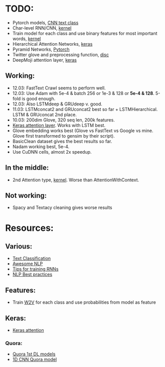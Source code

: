 # TODO:

-   Pytorch models, [CNN text class](https://github.com/Shawn1993/cnn-text-classification-pytorch)
-   Char-level RNN/CNN, [kernel](https://www.kaggle.com/kmader/character-level-cnn-classification-with-dilations)
-   Train model for each class and use binary features for most important words, [kernel](https://www.kaggle.com/iezepov/the-worst-comment-ever-via-linear-model-lb-0-052)
-   Hierarchical Attention Networks, [keras](https://github.com/richliao/textClassifier)
-   Pyramid Networks, [Pytorch](https://github.com/dyhan0920/PyramidNet-PyTorch)
-   Twitter glove and preprocessing function, [disc](https://www.kaggle.com/c/jigsaw-toxic-comment-classification-challenge/discussion/50350)
-   DeepMoji attention layer, [keras](https://www.kaggle.com/c/jigsaw-toxic-comment-classification-challenge/discussion/49950)

## Working:

-   12.03: FastText Crawl seems to perform well.
-   12.03: Use Adam with 5e-4 & batch 256 or 1e-3 & 128 or **5e-4 & 128**. 5-fold is good enough.
-   12.03: Also LSTMdeep & GRUdeep v. good.
-   11.03: LSTMconcat2 and GRUconcat2 best so far + LSTMHierarchical. LSTM & GRUconcat 2nd place.
-   10.03: 200dim Glove, 320 seq len, 200k features.
-   [Keras attention layer](https://gist.github.com/cbaziotis/7ef97ccf71cbc14366835198c09809d2). Works with LSTM best.
-   Glove embedding works best (Glove vs FastText vs Google vs mine. Glove first transformed to gensim by their script).
-   BasicClean dataset gives the best results so far.
-   Nadam working best, 5e-4.
-   Use CuDNN cells, almost 2x speedup.

## In the middle:

-   2nd Attention type, [kernel](https://www.kaggle.com/qqgeogor/keras-lstm-attention-glove840b-lb-0-043). Worse than AttentionWithContext.

## Not working:

-   Spacy and Textacy cleaning gives worse results


# Resources:

## Various:

-   [Text Classification](https://github.com/brightmart/text_classification)
-   [Awesome NLP](https://github.com/keon/awesome-nlp)
-   [Tips for training RNNs](https://danijar.com/tips-for-training-recurrent-neural-networks/)
-   [NLP Best practices](http://ruder.io/deep-learning-nlp-best-practices/index.html)

## Features:

-   Train [W2V](https://radimrehurek.com/gensim/models/word2vec.html) for each class and use
    probabilities from model as feature

## Keras:

-   [Keras attention](https://github.com/philipperemy/keras-attention-mechanism)

### Quora:

-   [Quora 1st DL models](https://www.kaggle.com/lamdang/dl-models)
-   [1D CNN Quora model](https://www.kaggle.com/rethfro/1d-cnn-single-model-score-0-14-0-16-or-0-23)
